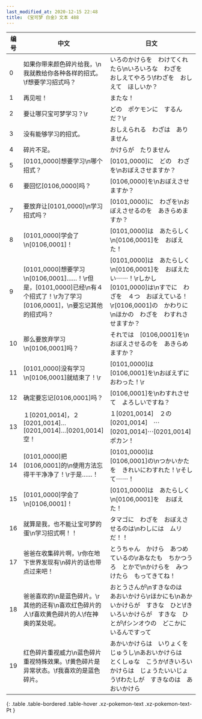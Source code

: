 ```yaml
---
last_modified_at: 2020-12-15 22:48
title: 《宝可梦 白金》文本 488
---
```

| 编号 | 中文 | 日文 |
| ---- | ---- | ---- |
| 0 | 如果你带来颜色碎片给我，\n我就教给你各种各样的招式。\f想要学习招式吗？ | いろのかけらを　わけてくれたら\nいろいろな　わざを　おしえてやろう\fわざを　おしえて　ほしいか？ |
| 1 | 再见啦！ | またな！ |
| 2 | 要让哪只宝可梦学习？\r | どの　ポケモンに　するんだ？\r |
| 3 | 没有能够学习的招式。 | おしえられる　わざは　ありません |
| 4 | 碎片不足。 | かけらが　たりません |
| 5 | [0101,0000]想要学习\n哪个招式？ | [0101,0000]に　どの　わざを\nおぼえさせますか？ |
| 6 | 要回忆[0106,0000]吗？ | [0106,0000]を\nおぼえさせますか？ |
| 7 | 要放弃让[0101,0000]\n学习招式吗？ | [0101,0000]に　わざを\nおぼえさせるのを　あきらめますか？ |
| 8 | [0101,0000]学会了\n[0106,0001]！ | [0101,0000]は　あたらしく\n[0106,0001]を　おぼえた！ |
| 9 | [0101,0000]想要学习\n[0106,0001]……！\r但是，[0101,0000]已经\n有４个招式了！\r为了学习[0106,0001]，\n要忘记其他的招式吗？ | [0101,0000]は　あたらしく\n[0106,0001]を　おぼえたい⋯⋯！\rしかし　[0101,0000]は\nすでに　わざを　４つ　おぼえている！\r[0106,0001]の　かわりに\nほかの　わざを　わすれさせますか？ |
| 10 | 那么要放弃学习\n[0106,0001]吗？ | それでは　[0106,0001]を\nおぼえさせるのを　あきらめますか？ |
| 11 | [0101,0000]没有学习\n[0106,0001]就结束了！\r | [0101,0000]は　[0106,0001]を\nおぼえずに　おわった！\r |
| 12 | 确定要忘记[0106,0001]吗？ | [0106,0001]を\nわすれさせて　よろしいですね？ |
| 13 | １[0201,0014]，２[0201,0014]…[0201,0014]…[0201,0014]空！ | １[0201,0014]　２の[0201,0014]　⋯[0201,0014]⋯[0201,0014]　ポカン！ |
| 14 | [0101,0000]把[0106,0001]的\n使用方法忘得干干净净了！\r于是……！ | [0101,0000]は　[0106,0001]の\nつかいかたを　きれいにわすれた！\rそして⋯⋯！ |
| 15 | [0101,0000]学会了\n[0106,0001]！ | [0101,0000]は　あたらしく\n[0106,0001]を　おぼえた！ |
| 16 | 就算是我，也不能让宝可梦的蛋\n学习招式啊！！ | タマゴに　わざを　おぼえさせるのは\nわしには　ムリ　だ！！ |
| 17 | 爸爸在收集碎片啊，\r你在地下世界发现有\n碎片的话也带点过来吧！ | とうちゃん　かけら　あつめているの\rあなたも　ちかつうろ　とかで\nかけらを　みつけたら　もってきてね！ |
| 18 | 爸爸喜欢的\n是蓝色碎片。\r其他的还有\n喜欢红色碎片的人\f喜欢黄色碎片的人\f在神奥的某处呢。 | おとうさんが\nすきなのは　あおいかけら\rほかにも\nあかいかけらが　すきな　ひと\fきいろいかけらが　すきな　ひとが\fシンオウの　どこかに　いるんですって |
| 19 | 红色碎片重视威力\n蓝色碎片重视特殊效果。\f黄色碎片是异常状态。\f我喜欢的是蓝色碎片。 | あかいかけらは　いりょくを　じゅうし\nあおいかけらは　とくしゅな　こうか\fきいろいかけらは　じょうたいいじょう\fわたしが　すきなのは　あおいかけら |
{: .table .table-bordered .table-hover .xz-pokemon-text .xz-pokemon-text-Pt }